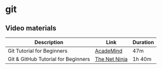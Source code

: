 # git

## Video materials

| Description | Link | Duration |
| --- | --- | --- |
| Git Tutorial for Beginners            | [AcadeMind][1]  | 47m |
| Git & GitHub Tutorial for Beginners   | [The Net Ninja][2] | 1h 40m |


[1]: https://www.youtube.com/watch?v=ly4niPr9vUoL
[2]: https://www.youtube.com/playlist?list=PL4cUxeGkcC9goXbgTDQ0n_4TBzOO0ocPR
